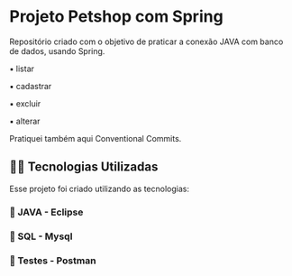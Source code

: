 # Projeto Petshop com Spring 

Repositório criado com o objetivo de praticar a conexão JAVA com banco de dados, usando Spring. 

▪️ listar

▪️ cadastrar

▪️ excluir

▪️ alterar 

Pratiquei também aqui Conventional Commits. 


## 👨‍💻️ Tecnologias Utilizadas
Esse projeto foi criado utilizando as tecnologias:
### :small_blue_diamond: JAVA - Eclipse
### :small_blue_diamond: SQL - Mysql
### :small_blue_diamond: Testes - Postman
